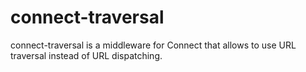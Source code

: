 connect-traversal
=================

connect-traversal is a middleware for Connect that allows to use URL traversal instead of URL dispatching.
